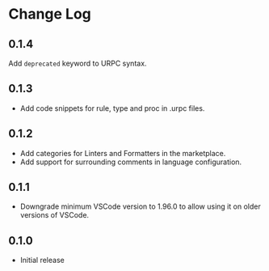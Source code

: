 # Change Log

## 0.1.4

Add `deprecated` keyword to URPC syntax.

## 0.1.3

- Add code snippets for rule, type and proc in .urpc files.

## 0.1.2

- Add categories for Linters and Formatters in the marketplace.
- Add support for surrounding comments in language configuration.

## 0.1.1

- Downgrade minimum VSCode version to 1.96.0 to allow using it on older versions
  of VSCode.

## 0.1.0

- Initial release
